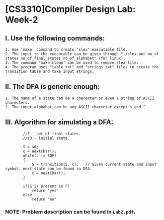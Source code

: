 # [CS3310]Compiler Design Lab: Week-2

## I. Use the following commands:
    1. Use 'make' command to create 'slex' executable file.
    2. The input to the executable can be given through "./slex.out no_of states no_of_final_states no_of_alphabet" (for linux).
    3. The command "make clean" can be used to remove slex file.
    4. The program uses "table.txt" and "strings.txt" files to create the transition table and take input strings.

## II. The DFA is generic enough:
    1. The name of a state can be a charecter or even a string of ASCII charecters.
    2. The input alphabet can be any ASCII charecter except $ and ^.

## III. Algorithm for simulating a DFA:

```
        //F - set of final states.
        //s0 - initial state.

        S = s0;
        c = nextChar();
        while(c != EOF)
        {
            S = transition(S, c);   // Given current state and input symbol, next state can be found in DFA.
            c = nextChar();
        }

        if(S is present in F)
            return "yes"
        else
            return "no"
```

### NOTE: Problem description can be found in `Lab2.pdf`.